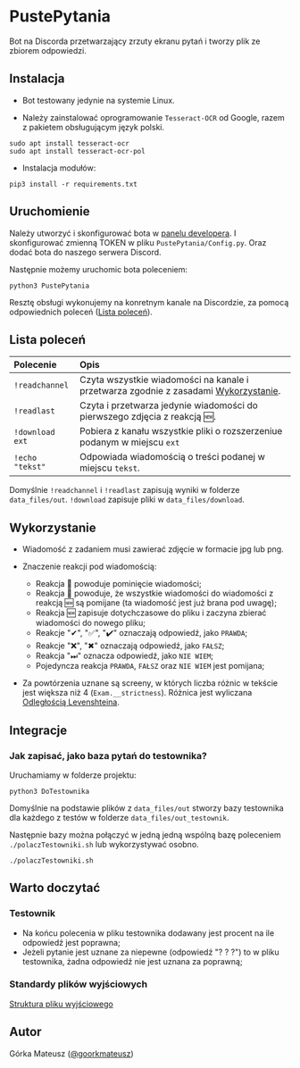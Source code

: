# PustePytania
Bot na Discorda przetwarzający zrzuty ekranu pytań i tworzy plik ze zbiorem odpowiedzi.

## Instalacja
- Bot testowany jedynie na systemie Linux.

- Należy zainstalować oprogramowanie `Tesseract-OCR` od Google, razem z pakietem obsługującym język polski.
```
sudo apt install tesseract-ocr
sudo apt install tesseract-ocr-pol
```

- Instalacja modułów:
```
pip3 install -r requirements.txt
```

## Uruchomienie
Należy utworzyć i skonfigurować bota w [panelu developera](http://discord.com/developers). I skonfigurować zmienną TOKEN w pliku `PustePytania/Config.py`.
Oraz dodać bota do naszego serwera Discord.

Następnie możemy uruchomic bota poleceniem:
```
python3 PustePytania
```

Resztę obsługi wykonujemy na konretnym kanale na Discordzie, za pomocą odpowiednich poleceń ([Lista poleceń](#lista-poleceń)).


## Lista poleceń
| Polecenie       | Opis
| :-              | :-
| `!readchannel`  | Czyta wszystkie wiadomości na kanale i przetwarza zgodnie z zasadami [Wykorzystanie](#wykorzystanie).
| `!readlast`     | Czyta i przetwarza jedynie wiadomości do pierwszego zdjęcia z reakcją 🆕.
| `!download ext` | Pobiera z kanału wszystkie pliki o rozszerzeniue podanym w miejscu `ext`
| `!echo "tekst"` | Odpowiada wiadomością o treści podanej w miejscu `tekst`.


Domyślnie `!readchannel` i `!readlast` zapisują wyniki w folderze `data_files/out`. `!download` zapisuje pliki w `data_files/download`.


## Wykorzystanie
- Wiadomość z zadaniem musi zawierać zdjęcie w formacie jpg lub png.

- Znaczenie reakcji pod wiadomością:
  - Reakcja 🔕 powoduje pominięcie wiadomości;
  - Reakcja 🛑 powoduje, że wszystkie wiadomości do wiadomości
    z reakcją 🆕 są pomijane (ta wiadomość jest już brana pod uwagę);
  - Reakcja 🆕 zapisuje dotychczasowe do pliku i zaczyna zbierać wiadomości do nowego pliku;
  - Reakcje "✔", "✅", "✔️" oznaczają odpowiedź, jako `PRAWDA`;
  - Reakcje "❌", "✖" oznaczają odpowiedź, jako `FAŁSZ`;
  - Reakcja "⏭" oznacza odpowiedź, jako `NIE WIEM`;
  - Pojedyncza reakcja `PRAWDA`, `FAŁSZ` oraz `NIE WIEM` jest pomijana;

- Za powtórzenia uznane są screeny, w których liczba różnic w tekście jest większa niż 4 (`Exam.__strictness`).
  Różnica jest wyliczana [Odległością Levenshteina](https://pl.wikipedia.org/wiki/Odleg%C5%82o%C5%9B%C4%87_Levenshteina).


## Integracje
### Jak zapisać, jako baza pytań do testownika?
Uruchamiamy w folderze projektu:

```
python3 DoTestownika
```

Domyślnie na podstawie plików z `data_files/out` stworzy bazy testownika dla każdego z testów w folderze `data_files/out_testownik`.

Następnie bazy można połączyć w jedną jedną wspólną bazę poleceniem `./polaczTestowniki.sh` lub wykorzystywać osobno.
```
./polaczTestowniki.sh
```

## Warto doczytać

### Testownik
- Na końcu polecenia w pliku testownika dodawany jest procent na ile odpowiedź jest poprawna;
- Jeżeli pytanie jest uznane za niepewne (odpowiedź "? ? ?") to w pliku testownika, żadna odpowiedź nie jest uznana za poprawną;

### Standardy plików wyjściowych
[Struktura pliku wyjściowego](doc/DOCS.md#Plik-wyjsciowy)

## Autor
Górka Mateusz ([@goorkmateusz](https://goorkamateusz.github.io))


